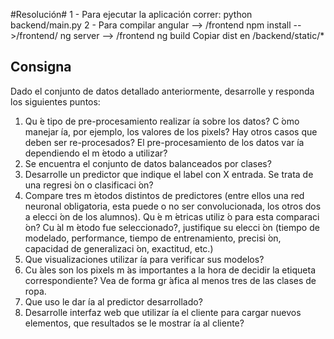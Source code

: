 ﻿#Resolución#
1 - Para ejecutar la aplicación correr:
python backend/main.py
2 - Para compilar angular
--> /frontend npm install
-->/frontend/ ng server
--> /frontend ng build
Copiar dist en /backend/static/*


## Consigna ##
Dado el conjunto de datos detallado anteriormente, desarrolle y responda los siguientes puntos:
1. Qu ́e tipo de pre-procesamiento realizar ́ıa sobre los datos? C ́omo manejar ́ıa, por ejemplo, los valores de los pixels? Hay otros casos que deben ser  re-procesados? El pre-procesamiento de los datos var ́ıa dependiendo el m ́etodo a utilizar?
2. Se encuentra el conjunto de datos balanceados por clases?
3. Desarrolle un predictor que indique el label con X entrada. Se trata de una regresi ́on o clasificaci ́on?
4. Compare tres m ́etodos distintos de predictores (entre ellos una red neuronal obligatoria, esta puede o no ser convolucionada, los otros dos a elecci ́on de los alumnos). Qu ́e m ́etricas utiliz ́o para esta comparaci ́on? Cu ́al m ́etodo fue seleccionado?, justifique su elecci ́on (tiempo de modelado, performance, tiempo de entrenamiento, precisi ́on, capacidad de generalizaci ́on, exactitud, etc.)
5. Que visualizaciones utilizar ́ıa para verificar sus modelos?
6. Cu ́ales son los pixels m ́as importantes a la hora de decidir la etiqueta correspondiente? Vea de forma gr ́afica al menos tres de las clases de ropa.
7. Que uso le dar ́ıa al predictor desarrollado?
8. Desarrolle interfaz web que utilizar ́ıa el cliente para cargar nuevos elementos, que resultados se le mostrar ́ıa al cliente?